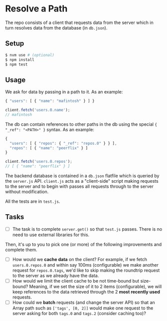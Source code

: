 # Resolve a Path

The repo consists of a client that requests data from the server which in turn resolves data from the database (in `db.json`).

## Setup

```bash
$ nvm use # (optional)
$ npm install
$ npm test
```

## Usage

We ask for data by passing in a path to it. As an example:

```js
{ "users": [ { "name": "mafintosh" } ] }

client.fetch('users.0.name');
// mafintosh
```

The db can contain references to other paths in the db using the special `{ "_ref": "<PATH>" }` syntax. As an example:

```js
{
  "users": [ { "repos": { "_ref": "repos.0" } } ],
  "repos": [ { "name": "peerflix" } ]
}

client.fetch('users.0.repos');
// [ { "name": "peerflix" } ]
```

The backend database is contained in a `db.json` flatfile which is queried by the `server.js` API. `client.js` acts as a "client-side" script making requests to the server and to begin with passes all requests through to the server without modification.

All the tests are in `test.js`.

## Tasks

- [ ] The task is to complete `server.get()` so that `test.js` passes. There is no need to use external libraries for this.

Then, it's up to you to pick one (or more) of the following improvements and complete them.

- [ ] How would we **cache data** on the client? For example, if we fetch `users.0.repos.0` and within say 100ms (configurable) we make another request for `repos.0.tags`, we'd like to skip making the roundtrip request to the server as we already have the data.
- [ ] How would we limit the client cache to be not time-bound but size-bound? Meaning, if we set the size of it to 2 items (configurable), we will keep references to the data retrieved through the 2 **most recently used** requests.
- [ ] How could we **batch** requests (and change the server API) so that an Array path such as `['tags', [0, 2]]` would make one request to the server asking for both `tags.0` and `tags.2` (consider caching too)?
